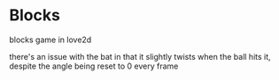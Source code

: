 # Blocks

blocks game in love2d

there's an issue with the bat in that it slightly twists when the ball hits it, despite the angle being reset to 0 every frame
